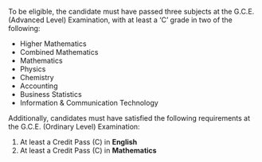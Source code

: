 To be eligible, the candidate must have passed three subjects at the G.C.E. (Advanced Level) Examination, with at least a ‘C’ grade in two of the following:

- Higher Mathematics
- Combined Mathematics
- Mathematics
- Physics
- Chemistry
- Accounting
- Business Statistics
- Information & Communication Technology

Additionally, candidates must have satisfied the following requirements at the G.C.E. (Ordinary Level) Examination:

1. At least a Credit Pass (C) in **English**
2. At least a Credit Pass (C) in **Mathematics**
